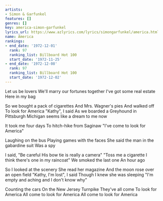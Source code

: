 ```yaml
---
artists:
- Simon & Garfunkel
features: []
genres: []
key: america-simon-garfunkel
lyrics_url: https://www.azlyrics.com/lyrics/simongarfunkel/america.html
name: America
rankings:
- end_date: '1972-12-01'
  rank: 97
  ranking_list: Billboard Hot 100
  start_date: '1972-11-25'
- end_date: '1972-12-08'
  rank: 97
  ranking_list: Billboard Hot 100
  start_date: '1972-12-02'
---
```


Let us be lovers
We'll marry our fortunes together
I've got some real estate
Here in my bag

So we bought a pack of cigarettes
And Mrs. Wagner's pies
And walked off
To look for America
"Kathy", I said
As we boarded a Greyhound in Pittsburgh
Michigan seems like a dream to me now

It took me four days
To hitch-hike from Saginaw
"I've come to look for America"

Laughing on the bus
Playing games with the faces
She said the man in the gabardine suit
Was a spy

I said, "Be careful
His bow tie is really a camera"
"Toss me a cigarette
I think there's one in my raincoat"
We smoked the last one
An hour ago

So I looked at the scenery
She read her magazine
And the moon rose over an open field
"Kathy, I'm lost", I said
Though I knew she was sleeping
"I'm empty and aching and
I don't know why"

Counting the cars
On the New Jersey Turnpike
They've all come
To look for America
All come to look for America
All come to look for America



